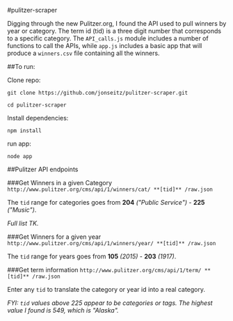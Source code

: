 #pulitzer-scraper

Digging through the new Pulitzer.org, I found the API used to pull winners by year or category. The term id (tid) is a three digit number that corresponds to a specific category. The `API_calls.js` module includes a number of functions to call the APIs, while `app.js` includes a basic app that will produce a `winners.csv` file containing all the winners.

##To run:

Clone repo:

`git clone https://github.com/jonseitz/pulitzer-scraper.git`

`cd pulitzer-scraper`

Install dependencies:

`npm install`

run app:

`node app`

##Pulitzer API endpoints

###Get Winners in a given Category
`http://www.pulitzer.org/cms/api/1/winners/cat/ **[tid]** /raw.json`

The `tid` range for categories goes from **204** _("Public Service")_ - **225** _("Music")_. 

_Full list TK._


###Get Winners for a given year
`http://www.pulitzer.org/cms/api/1/winners/year/ **[tid]** /raw.json`

The `tid` range for years goes from **105** _(2015)_ - **203** _(1917)_. 


###Get term information
`http://www.pulitzer.org/cms/api/1/term/ **[tid]** /raw.json`

Enter any `tid` to translate the category or year id into a real category.

_FYI: `tid` values above 225 appear to be categories or tags. The highest value I found is 549, which is "Alaska"._ 